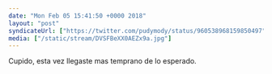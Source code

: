 ```yaml
---
date: "Mon Feb 05 15:41:50 +0000 2018"
layout: "post"
syndicateUrl: ["https://twitter.com/pudymody/status/960538968159850497"]
media: ["/static/stream/DVSFBeXX0AEZx9a.jpg"]
---
```

Cupido, esta vez llegaste mas temprano de lo esperado. 